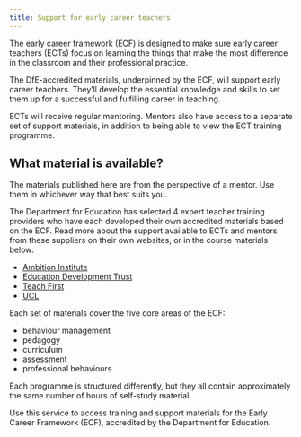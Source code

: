 ```yaml
---
title: Support for early career teachers
---
```


The early career framework (ECF) is designed to make sure early career teachers (ECTs) focus on learning the things that make the most difference in the classroom and their professional practice.

The DfE-accredited materials, underpinned by the ECF, will support early career teachers. They’ll develop the essential knowledge and skills to set them up for a successful and fulfilling career in teaching.

ECTs will receive regular mentoring. Mentors also have access to a separate set of support materials, in addition to being able to view the ECT training programme.

## What material is available?

The materials published here are from the perspective of a mentor. Use them in whichever way that best suits you.

The Department for Education has selected 4 expert teacher training providers who have each developed their own accredited materials based on the ECF. Read more about the support available to ECTs and mentors from these suppliers on their own websites, or in the course materials below:

* [Ambition Institute](/ambition-institute/)
* [Education Development Trust](/education-development-trust)
* [Teach First](/teach-first)
* [UCL](/ucl)

Each set of materials cover the five core areas of the ECF:

* behaviour management
* pedagogy
* curriculum
* assessment
* professional behaviours

Each programme is structured differently, but they all contain approximately the same number of hours of self-study material.

Use this service to access training and support materials for the Early Career Framework (ECF), accredited by the Department for Education.
